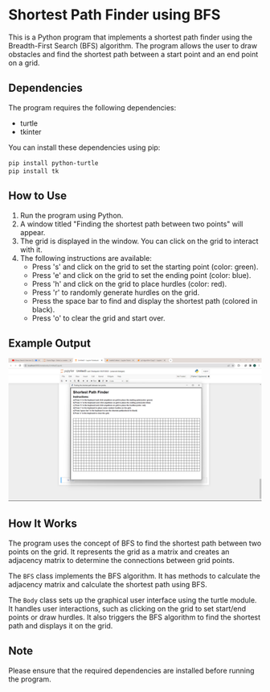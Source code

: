# Shortest Path Finder using BFS

This is a Python program that implements a shortest path finder using the Breadth-First Search (BFS) algorithm. The program allows the user to draw obstacles and find the shortest path between a start point and an end point on a grid.

## Dependencies

The program requires the following dependencies:
- turtle
- tkinter

You can install these dependencies using pip:
```
pip install python-turtle
pip install tk
```

## How to Use

1. Run the program using Python.
2. A window titled "Finding the shortest path between two points" will appear.
3. The grid is displayed in the window. You can click on the grid to interact with it.
4. The following instructions are available:
   - Press 's' and click on the grid to set the starting point (color: green).
   - Press 'e' and click on the grid to set the ending point (color: blue).
   - Press 'h' and click on the grid to place hurdles (color: red).
   - Press 'r' to randomly generate hurdles on the grid.
   - Press the space bar to find and display the shortest path (colored in black).
   - Press 'o' to clear the grid and start over.

## Example Output

![Intial View](Images/Screenshot%20(3).png)


## How It Works

The program uses the concept of BFS to find the shortest path between two points on the grid. It represents the grid as a matrix and creates an adjacency matrix to determine the connections between grid points.

The `BFS` class implements the BFS algorithm. It has methods to calculate the adjacency matrix and calculate the shortest path using BFS.

The `Body` class sets up the graphical user interface using the turtle module. It handles user interactions, such as clicking on the grid to set start/end points or draw hurdles. It also triggers the BFS algorithm to find the shortest path and displays it on the grid.

## Note

Please ensure that the required dependencies are installed before running the program.
